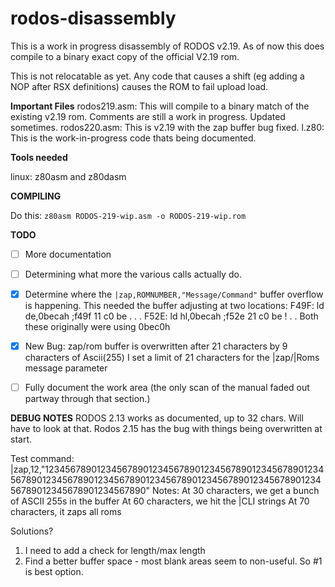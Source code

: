 # rodos-disassembly
This is a work in progress disassembly of RODOS v2.19.
As of now this does compile to a binary exact copy of the official V2.19 rom.

This is not relocatable as yet. Any code that causes a shift (eg adding a NOP after RSX definitions)
causes the ROM to fail upload load.

**Important Files**
rodos219.asm: This will compile to a binary match of the existing v2.19 rom. Comments are still a work in progress. Updated sometimes.
rodos220.asm: This is v2.19 with the zap buffer bug fixed.
l.z80: This is the work-in-progress code thats being documented.

**Tools needed**

linux: z80asm and z80dasm

**COMPILING**

Do this:
`z80asm RODOS-219-wip.asm -o RODOS-219-wip.rom`

**TODO**
* [ ] More documentation
* [ ] Determining what more the various calls actually do.
* [X] Determine where the `|zap,ROMNUMBER,"Message/Command"` buffer overflow is happening.
        This needed the buffer adjusting at two locations:
        F49F: ld de,0becah		;f49f	11 c0 be 	. . .
        F52E:	ld hl,0becah		;f52e	21 c0 be 	! . .
        Both these originally were using 0bec0h
* [X] New Bug: zap/rom buffer is overwritten after 21 characters by 9 characters of Ascii(255)
        I set a limit of 21 characters for the |zap/|Roms message parameter

* [ ] Fully document the work area (the only scan of the manual faded out partway through that section.)

**DEBUG NOTES**
RODOS 2.13 works as documented, up to 32 chars. Will have to look at that.
Rodos 2.15 has the bug with things being overwritten at start.

Test command:
|zap,12,"12345678901234567890123456789012345678901234567890123456789012345678901234567890123456789012345678901234567890123456789012345678901234567890"
Notes:
At 30 characters, we get a bunch of ASCII 255s in the buffer
At 60 characters, we hit the |CLI strings
At 70 characters, it zaps all roms

Solutions?
1. I need to add a check for length/max length
2. Find a better buffer space - most blank areas seem to non-useful. So #1 is best option.
